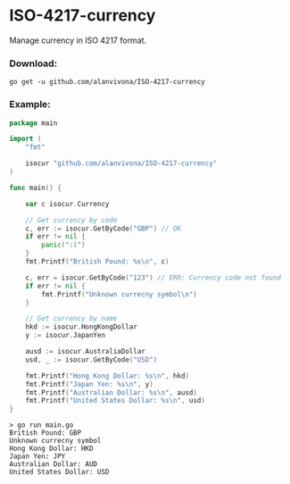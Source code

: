 # ISO-4217-currency

Manage currency in ISO 4217 format.

### Download:  
`go get -u github.com/alanvivona/ISO-4217-currency`

### Example:  
```go
package main

import (
	"fmt"

	isocur "github.com/alanvivona/ISO-4217-currency"
)

func main() {

	var c isocur.Currency

	// Get currency by code
	c, err := isocur.GetByCode("GBP") // OK
	if err != nil {
		panic(":(")
	}
	fmt.Printf("British Pound: %s\n", c)

	c, err = isocur.GetByCode("123") // ERR: Currency code not found
	if err != nil {
		fmt.Printf("Unknown currecny symbol\n")
	}

	// Get currency by name
	hkd := isocur.HongKongDollar
	y := isocur.JapanYen

	ausd := isocur.AustraliaDollar
	usd, _ := isocur.GetByCode("USD")

	fmt.Printf("Hong Kong Dollar: %s\n", hkd)
	fmt.Printf("Japan Yen: %s\n", y)
	fmt.Printf("Australian Dollar: %s\n", ausd)
	fmt.Printf("United States Dollar: %s\n", usd)
}
```

    > go run main.go
    British Pound: GBP
    Unknown currecny symbol
    Hong Kong Dollar: HKD
    Japan Yen: JPY
    Australian Dollar: AUD
    United States Dollar: USD
